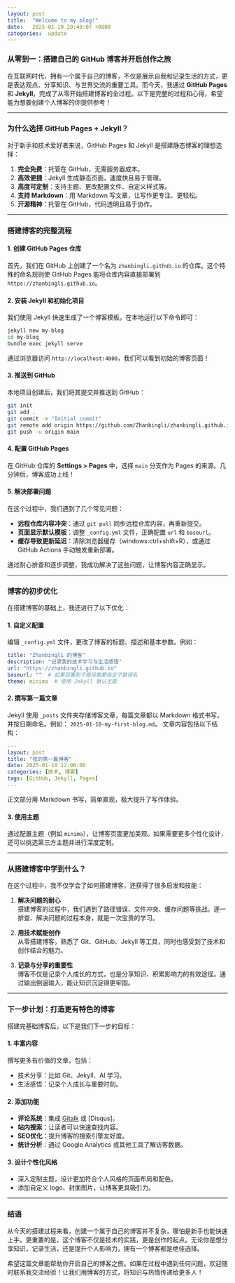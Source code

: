 ```yaml
---
layout: post
title:  "Welcome to my blog!"
date:   2025-01-10 20:49:07 +0800
categories:  update
---
```

### **从零到一：搭建自己的 GitHub 博客并开启创作之旅**

在互联网时代，拥有一个属于自己的博客，不仅是展示自我和记录生活的方式，更是表达观点、分享知识、与世界交流的重要工具。而今天，我通过 **GitHub Pages** 和 **Jekyll**，完成了从零开始搭建博客的全过程。以下是完整的过程和心得，希望能为想要创建个人博客的你提供参考！

---

### **为什么选择 GitHub Pages + Jekyll？**
对于新手和技术爱好者来说，GitHub Pages 和 Jekyll 是搭建静态博客的理想选择：
1. **完全免费**：托管在 GitHub，无需服务器成本。
2. **高效便捷**：Jekyll 生成静态页面，速度快且易于管理。
3. **高度可定制**：支持主题、更改配置文件、自定义样式等。
4. **支持 Markdown**：用 Markdown 写文章，让写作更专注、更轻松。
5. **开源精神**：托管在 GitHub，代码透明且易于协作。

---

### **搭建博客的完整流程**

#### **1. 创建 GitHub Pages 仓库**
首先，我们在 GitHub 上创建了一个名为 `zhanbingli.github.io` 的仓库。这个特殊的命名规则使 GitHub Pages 能将仓库内容直接部署到 `https://zhanbingli.github.io`。

#### **2. 安装 Jekyll 和初始化项目**
我们使用 Jekyll 快速生成了一个博客模板。在本地运行以下命令即可：
```bash
jekyll new my-blog
cd my-blog
bundle exec jekyll serve
```
通过浏览器访问 `http://localhost:4000`，我们可以看到初始的博客页面！

#### **3. 推送到 GitHub**
本地项目创建后，我们将其提交并推送到 GitHub：
```bash
git init
git add .
git commit -m "Initial commit"
git remote add origin https://github.com/Zhanbingli/zhanbingli.github.io.git
git push -u origin main
```

#### **4. 配置 GitHub Pages**
在 GitHub 仓库的 **Settings > Pages** 中，选择 `main` 分支作为 Pages 的来源。几分钟后，博客成功上线！

#### **5. 解决部署问题**
在这个过程中，我们遇到了几个常见问题：
- **远程仓库内容冲突**：通过 `git pull` 同步远程仓库内容，再重新提交。
- **页面显示默认模板**：调整 `_config.yml` 文件，正确配置 `url` 和 `baseurl`。
- **缓存导致更新延迟**：清除浏览器缓存（windows:ctrl+shift+R），或通过 GitHub Actions 手动触发重新部署。

通过耐心排查和逐步调整，我成功解决了这些问题，让博客内容正确显示。

---

### **博客的初步优化**
在搭建博客的基础上，我还进行了以下优化：

#### **1. 自定义配置**
编辑 `_config.yml` 文件，更改了博客的标题、描述和基本参数。例如：
```yaml
title: "Zhanbingli 的博客"
description: "记录我的技术学习与生活感悟"
url: "https://zhanbingli.github.io"
baseurl: ""  # 如果部署到子路径需要指定子路径名
theme: minima  # 使用 Jekyll 默认主题
```

#### **2. 撰写第一篇文章**
Jekyll 使用 `_posts` 文件夹存储博客文章，每篇文章都以 Markdown 格式书写，并按日期命名。例如：
`2025-01-10-my-first-blog.md`。
文章内容包括以下结构：
```yaml
---
layout: post
title: "我的第一篇博客"
date: 2025-01-10 12:00:00
categories: [技术, 博客]
tags: [GitHub, Jekyll, Pages]
---
```

正文部分用 Markdown 书写，简单直观，极大提升了写作体验。

#### **3. 使用主题**
通过配置主题（例如 `minima`），让博客页面更加美观。如果需要更多个性化设计，还可以挑选第三方主题并进行深度定制。

---

### **从搭建博客中学到什么？**
在这个过程中，我不仅学会了如何搭建博客，还获得了很多启发和技能：

1. **解决问题的耐心**  
   搭建博客的过程中，我们遇到了路径错误、文件冲突、缓存问题等挑战。逐一排查、解决问题的过程本身，就是一次宝贵的学习。

2. **用技术赋能创作**  
   从零搭建博客，熟悉了 Git、GitHub、Jekyll 等工具，同时也感受到了技术和创作结合的魅力。

3. **记录与分享的重要性**  
   博客不仅是记录个人成长的方式，也是分享知识、积累影响力的有效途径。通过输出倒逼输入，能让知识沉淀得更牢固。

---

### **下一步计划：打造更有特色的博客**
搭建完基础博客后，以下是我们下一步的目标：

#### **1. 丰富内容**
撰写更多有价值的文章，包括：
- 技术分享：比如 Git、Jekyll、AI 学习。
- 生活感悟：记录个人成长与重要时刻。

#### **2. 添加功能**
- **评论系统**：集成 [Gitalk](https://github.com/gitalk/gitalk) 或 [Disqus]。
- **站内搜索**：让读者可以快速查找内容。
- **SEO优化**：提升博客的搜索引擎友好度。
- **统计分析**：通过 Google Analytics 或其他工具了解访客数据。

#### **3. 设计个性化风格**
- 深入定制主题，设计更加符合个人风格的页面布局和配色。
- 添加自定义 logo、封面图片，让博客更具吸引力。

---

### **结语**
从今天的搭建过程来看，创建一个属于自己的博客并不复杂，哪怕是新手也能快速上手。更重要的是，这个博客不仅是技术的实践，更是创作的起点。无论你是想分享知识，记录生活，还是提升个人影响力，拥有一个博客都是绝佳选择。

希望这篇文章能帮助你开启自己的博客之旅。如果在过程中遇到任何问题，欢迎随时联系我交流经验！让我们用博客的方式，将知识与热情传递给更多人！